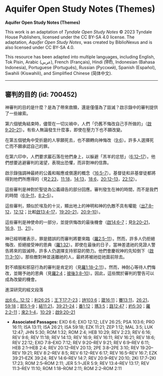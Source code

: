 # Aquifer Open Study Notes (Themes)

**Aquifer Open Study Notes (Themes)**

This work is an adaptation of *Tyndale Open Study Notes* © 2023 Tyndale House Publishers, licensed under the CC BY\-SA 4\.0 license. The adaptation, *Aquifer Open Study Notes*, was created by BiblioNexus and is also licensed under CC BY\-SA 4\.0\.

This resource has been adapted into multiple languages, including English, Tok Pisin, Arabic (عربي), French (Français), Hindi (हिंदी), Indonesian (Bahasa Indonesia), Portuguese (Português), Russian (Русский), Spanish (Español), Swahili (Kiswahili), and Simplified Chinese (简体中文).



--------------------------------

## 審判的目的 (id: 700452)

神審判的目的是什麼？是為了帶來救贖，還是僅僅為了毀滅？啟示錄中的審判提供了一些線索。

第六個號角結束時，儘管在一切災禍中，人們「仍舊不悔改自己手所做的」（[啟9:20–21](https://ref.ly/Rev9:20-Rev9:21)）。有些人無論發生什麼事，即使在壓力下也不願改變。

在第五個號角中受折磨的人寧願死去，也不願轉向神悔改（[9:6](https://ref.ly/Rev9:6)）。許多人選擇死亡而不願承認自己的罪。

在第六印中，人們要求巖石落在他們身上，以躲避「羔羊的忿怒」（[6:12–17](https://ref.ly/Rev6:12-Rev6:17)）。他們想要逃避審判的渴望，表現出恐懼，而非對神的信靠。

啟示錄強調神最終的公義和報應或償還的概念（[16:5–7](https://ref.ly/Rev16:5-Rev16:7)）。基督徒和非基督徒都將得到他們所應得的（見[2:23](https://ref.ly/Rev2:23)，[11:18](https://ref.ly/Rev11:18)，[14:13](https://ref.ly/Rev14:13)，[18:6](https://ref.ly/Rev18:6)，[20:12–13](https://ref.ly/Rev20:12-Rev20:13)，[22:12](https://ref.ly/Rev22:12)）。

這些審判是神對於聖徒為公義禱告的部分回應。審判發生在神的時間，而不是我們的時間（[6:9–11](https://ref.ly/Rev6:9-Rev6:11)，[8:2–5](https://ref.ly/Rev8:2-Rev8:5)）。

這些審判，類似於埃及的十災，顯出地上的神明和神的仇敵不具有權能（[出7:8–12](https://ref.ly/Exod7:8-Exod7:12)，[12:12](https://ref.ly/Exod12:12)；比較[啟13:4–17](https://ref.ly/Rev13:4-Rev13:17)，[19:20–21](https://ref.ly/Rev19:20-Rev19:21)，[20:9–10](https://ref.ly/Rev20:9-Rev20:10)）。

這些審判是神使命的一部分，並提供悔改的最後機會（[啟14:6–7](https://ref.ly/Rev14:6-Rev14:7)；見[9:20–21](https://ref.ly/Rev9:20-Rev9:21)，[16:9](https://ref.ly/Rev16:9)、[11](https://ref.ly/Rev16:11)、[21](https://ref.ly/Rev16:21)）。

神已經明確表示，罪是錯誤的而審判將要來臨（[羅2:5–11](https://ref.ly/Rom2:5-Rom2:11)）。然而，許多人仍拒絕悔改、拒絕接受神的恩典（[羅1:32](https://ref.ly/Rom1:32)）。即使在最後的日子，當神差遣祂的見證人警告將來的毀滅時，許多人仍選擇支持邪惡的勢力。他們會慶祝神的先知倒下（[啟11:3–10](https://ref.ly/Rev11:3-Rev11:10)）。那些敵對神並遠離祂的人，最終將被祂從祂面前除去。

對不順服和邪惡行為的審判是肯定的（見[羅1:18–2:11](https://ref.ly/Rom1:18-Rom2:11)）。然而，神耐心等待人們悔改，並賜予祂的恩典（見[羅2:4](https://ref.ly/Rom2:4)；[彼後3:8–10](https://ref.ly/2Pet3:8-2Pet3:10)）。因此，這些關於審判的警告可以成為改變的機會。

進深研究的經文段落

[出6:6，](https://ref.ly/Exod6:6)[12:12](https://ref.ly/Exod12:12)；[利26:25](https://ref.ly/Lev26:25)；[王下17:7–23](https://ref.ly/2Kgs17:7-2Kgs17:23)；[詩103:6](https://ref.ly/Ps103:6)；[箴16:11](https://ref.ly/Prov16:11)；[賽13:11](https://ref.ly/Isa13:11)，[26:21](https://ref.ly/Isa26:21)，[59:18](https://ref.ly/Isa59:18)；[耶5:1–9](https://ref.ly/Jer5:1-Jer5:9)；[結11:21](https://ref.ly/Ezek11:21)，[39:21–24](https://ref.ly/Ezek39:21-Ezek39:24)；[番1:12](https://ref.ly/Zeph1:12)；[瑪3:5](https://ref.ly/Mal3:5)；[路12:47](https://ref.ly/Luke12:47)；[約5:30](https://ref.ly/John5:30)；[羅2:2–11](https://ref.ly/Rom2:2-Rom2:11)；[來2:1–4](https://ref.ly/Heb2:1-Heb2:4)，[10:29](https://ref.ly/Heb10:29)；[啟9:20–21](https://ref.ly/Rev9:20-Rev9:21)

* **Associated Passages:** EXO 6:6; EXO 12:12; LEV 26:25; PSA 103:6; PRO 16:11; ISA 13:11; ISA 26:21; ISA 59:18; EZK 11:21; ZEP 1:12; MAL 3:5; LUK 12:47; JHN 5:30; ROM 1:32; ROM 2:4; HEB 10:29; REV 2:23; REV 6:16; REV 9:6; REV 11:18; REV 14:13; REV 16:9; REV 16:11; REV 16:21; REV 18:6; REV 22:12; EXO 7:8–EXO 7:12; REV 9:20–REV 9:21; REV 6:9–REV 6:11; HEB 2:1–HEB 2:4; REV 20:12–REV 20:13; 2PE 3:8–2PE 3:10; REV 19:20–REV 19:21; REV 8:2–REV 8:5; REV 6:12–REV 6:17; REV 16:5–REV 16:7; EZK 39:21–EZK 39:24; REV 14:6–REV 14:7; REV 20:9–REV 20:10; 2KI 17:7–2KI 17:23; ROM 2:5–ROM 2:11; JER 5:1–JER 5:9; REV 13:4–REV 13:17; REV 11:3–REV 11:10; ROM 1:18–ROM 2:11; ROM 2:2–ROM 2:11

